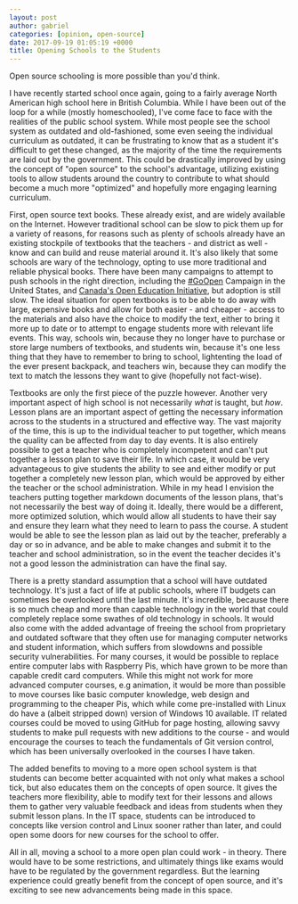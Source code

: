 ```yaml
---
layout: post
author: gabriel
categories: [opinion, open-source]
date: 2017-09-19 01:05:19 +0000
title: Opening Schools to the Students
---
```


Open source schooling is more possible than you'd think.

I have recently started school once again, going to a fairly average North American high school here in British Columbia. While I have been out of the loop for a while (mostly homeschooled), I've come face to face with the realities of the public school system. While most people see the school system as outdated and old-fashioned, some even seeing the individual curriculum as outdated, it can be frustrating to know that as a student it's difficult to get these changed, as the majority of the time the requirements are laid out by the government. This could be drastically improved by using the concept of "open source" to the school's advantage, utilizing existing tools to allow students around the country to contribute to what should become a much more "optimized" and hopefully more engaging learning curriculum.

First, open source text books. These already exist, and are widely available on the Internet. However traditional school can be slow to pick them up for a variety of reasons, for reasons such as plenty of schools already have an existing stockpile of textbooks that the teachers - and district as well - know and can build and reuse material around it. It's also likely that some schools are wary of the technology, opting to use more traditional and reliable physical books. There have been many campaigns to attempt to push schools in the right direction, including the [#GoOpen](https://tech.ed.gov/open/) Campaign in the United States, and [Canada's Open Education Initiative](https://open.bccampus.ca/open-textbooks-canada/), but adoption is still slow. The ideal situation for open textbooks is to be able to do away with large, expensive books and allow for both easier - and cheaper - access to the materials and also have the choice to modify the text, either to bring it more up to date or to attempt to engage students more with relevant life events. This way, schools win, because they no longer have to purchase or store large numbers of textbooks, and students win, because it's one less thing that they have to remember to bring to school, lightenting the load of the ever present backpack, and teachers win, because they can modify the text to match the lessons they want to give (hopefully not fact-wise). 

Textbooks are only the first piece of the puzzle however. Another very important aspect of high school is not necessarily _what_ is taught, but _how_. Lesson plans are an important aspect of getting the necessary information across to the students in a structured and effective way. The vast majority of the time, this is up to the individual teacher to put together, which means the quality can be affected from day to day events. It is also entirely possible to get a teacher who is completely incompetent and can't put together a lesson plan to save their life. In which case, it would be very advantageous to give students the ability to see and either modify or put together a completely new lesson plan, which would be approved by either the teacher or the school administration. While in my head I envision the teachers putting together markdown documents of the lesson plans, that's not necessarily the best way of doing it. Ideally, there would be a different, more optimized solution, which would allow all students to have their say and ensure they learn what they need to learn to pass the course. A student would be able to see the lesson plan as laid out by the teacher, preferably a day or so in advance, and be able to make changes and submit it to the teacher and school administration, so in the event the teacher decides it's not a good lesson the administration can have the final say. 

There is a pretty standard assumption that a school will have outdated technology. It's just a fact of life at public schools, where IT budgets can sometimes be overlooked until the last minute. It's incredible, because there is so much cheap and more than capable technology in the world that could completely replace some swathes of old technology in schools. It would also come with the added advantage of freeing the school from proprietary and outdated software that they often use for managing computer networks and student information, which suffers from slowdowns and possible security vulnerabilities. For many courses, it would be possible to replace entire computer labs with Raspberry Pis, which have grown to be more than capable credit card computers. While this might not work for more advanced computer courses, e.g animation, it would be more than possible to move courses like basic computer knowledge, web design and programming to the cheaper Pis, which while come pre-installed with Linux do have a (albeit stripped down) version of Windows 10 available. IT related courses could be moved to using GitHub for page hosting, allowing savvy students to make pull requests with new additions to the course - and would encourage the courses to teach the fundamentals of Git version control, which has been universally overlooked in the courses I have taken. 

The added benefits to moving to a more open school system is that students can become better acquainted with not only what makes a school tick, but also educates them on the concepts of open source. It gives the teachers more flexibility, able to modify text for their lessons and allows them to gather very valuable feedback and ideas from students when they submit lesson plans. In the IT space, students can be introduced to concepts like version control and Linux sooner rather than later, and could open some doors for new courses for the school to offer. 

All in all, moving a school to a more open plan could work - in theory. There would have to be some restrictions, and ultimately things like exams would have to be regulated by the government regardless. But the learning experience could greatly benefit from the concept of open source, and it's exciting to see new advancements being made in this space.  